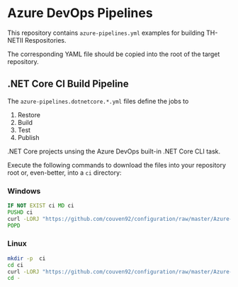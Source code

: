 # Azure DevOps Pipelines

This repository contains `azure-pipelines.yml` examples for building TH-NETII
Respositories.

The corresponding YAML file should be copied into the root of the target
repository.

## .NET Core CI Build Pipeline

The `azure-pipelines.dotnetcore.*.yml` files define the
jobs to

1. Restore
1. Build
1. Test
1. Publish

.NET Core projects unsing the Azure DevOps built-in .NET Core CLI task.

Execute the following commands to download the files into your repository root or, even-better, into a `ci` directory:

### Windows

``` bat
IF NOT EXIST ci MD ci
PUSHD ci
curl -LORJ "https://github.com/couven92/configuration/raw/master/Azure-DevOps-Pipelines/azure-pipelines.dotnetcore.build.yml" -LORJ "https://github.com/couven92/configuration/raw/master/Azure-DevOps-Pipelines/azure-pipelines.dotnetcore.buildJob.yml" -LORJ "https://github.com/couven92/configuration/raw/master/Azure-DevOps-Pipelines/azure-pipelines.dotnetcore.test.yml" -LORJ "https://github.com/couven92/configuration/raw/master/Azure-DevOps-Pipelines/azure-pipelines.dotnetcore.testJob.yml" -LORJ "https://github.com/couven92/configuration/raw/master/Azure-DevOps-Pipelines/download-azuredevops-msbuild-logger.ps1" -LORJ "https://github.com/couven92/configuration/raw/master/Azure-DevOps-Pipelines/download-azuredevops-msbuild-logger.yml"
POPD
```

### Linux

``` sh
mkdir -p  ci
cd ci
curl -LORJ "https://github.com/couven92/configuration/raw/master/Azure-DevOps-Pipelines/azure-pipelines.dotnetcore.build.yml" -LORJ "https://github.com/couven92/configuration/raw/master/Azure-DevOps-Pipelines/azure-pipelines.dotnetcore.buildJob.yml" -LORJ "https://github.com/couven92/configuration/raw/master/Azure-DevOps-Pipelines/azure-pipelines.dotnetcore.test.yml" -LORJ "https://github.com/couven92/configuration/raw/master/Azure-DevOps-Pipelines/azure-pipelines.dotnetcore.testJob.yml" -LORJ "https://github.com/couven92/configuration/raw/master/Azure-DevOps-Pipelines/download-azuredevops-msbuild-logger.ps1" -LORJ "https://github.com/couven92/configuration/raw/master/Azure-DevOps-Pipelines/download-azuredevops-msbuild-logger.yml"
cd -
``` 
